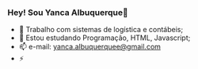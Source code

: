 ### Hey! Sou Yanca Albuquerque👋

- 🔭 Trabalho com sistemas de logística e contábeis;
- 🌱 Estou estudando Programação, HTML, Javascript;
- 📫 e-mail: yanca.albuquerquee@gmail.com
- ⚡ 
